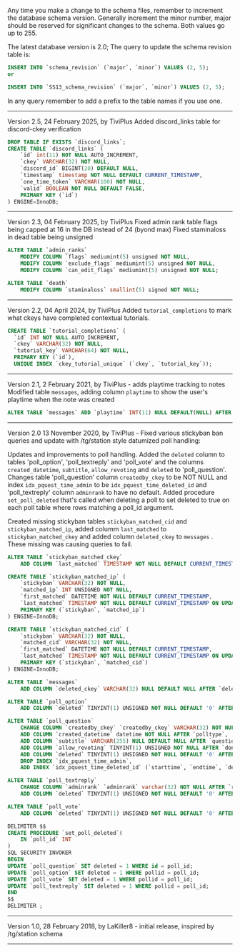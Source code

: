 Any time you make a change to the schema files, remember to increment the database schema version. Generally increment the minor number, major should be reserved for significant changes to the schema. Both values go up to 255.

The latest database version is 2.0; The query to update the schema revision table is:

```sql
INSERT INTO `schema_revision` (`major`, `minor`) VALUES (2, 5);
or
```
```sql
INSERT INTO `SS13_schema_revision` (`major`, `minor`) VALUES (2, 5);
```
In any query remember to add a prefix to the table names if you use one.

----------------------------------------------------
Version 2.5, 24 February 2025, by TiviPlus
Added discord_links table for discord-ckey verification
```sql
DROP TABLE IF EXISTS `discord_links`;
CREATE TABLE `discord_links` (
	`id` int(11) NOT NULL AUTO_INCREMENT,
	`ckey` VARCHAR(32) NOT NULL,
	`discord_id` BIGINT(20) DEFAULT NULL,
	`timestamp` timestamp NOT NULL DEFAULT CURRENT_TIMESTAMP,
	`one_time_token` VARCHAR(100) NOT NULL,
	`valid` BOOLEAN NOT NULL DEFAULT FALSE,
	PRIMARY KEY (`id`)
) ENGINE=InnoDB;
```

----------------------------------------------------
Version 2.3, 04 February 2025, by TiviPlus
Fixed admin rank table flags being capped at 16 in the DB instead of 24 (byond max)
Fixed staminaloss in dead table being unsigned

```sql
ALTER TABLE `admin_ranks`
	MODIFY COLUMN `flags` mediumint(5) unsigned NOT NULL,
	MODIFY COLUMN `exclude_flags` mediumint(5) unsigned NOT NULL,
	MODIFY COLUMN `can_edit_flags` mediumint(5) unsigned NOT NULL;

ALTER TABLE `death`
	MODIFY COLUMN `staminaloss` smallint(5) signed NOT NULL;
```
----------------------------------------------------
Version 2.2, 04 April 2024, by TiviPlus
Added `tutorial_completions` to mark what ckeys have completed contextual tutorials.

```sql
CREATE TABLE `tutorial_completions` (
  `id` INT NOT NULL AUTO_INCREMENT,
  `ckey` VARCHAR(32) NOT NULL,
  `tutorial_key` VARCHAR(64) NOT NULL,
  PRIMARY KEY (`id`),
  UNIQUE INDEX `ckey_tutorial_unique` (`ckey`, `tutorial_key`));
```
----------------------------------------------------

Version 2.1, 2 February 2021, by TiviPlus - adds playtime tracking to notes
Modified table `messages`, adding column `playtime` to show the user's playtime when the note was created
```sql
ALTER TABLE `messages` ADD `playtime` INT(11) NULL DEFAULT(NULL) AFTER `severity`
```
----------------------------------------------------

Version 2.0 13 November 2020, by TiviPlus - Fixed various stickyban ban queries and update with /tg/station style datumized poll handling:

Updates and improvements to poll handling.
Added the `deleted` column to tables 'poll_option', 'poll_textreply' and 'poll_vote' and the columns `created_datetime`, `subtitle`, `allow_revoting` and `deleted` to 'poll_question'.
Changes table 'poll_question' column `createdby_ckey` to be NOT NULL and index `idx_pquest_time_admin` to be `idx_pquest_time_deleted_id` and 'poll_textreply' column `adminrank` to have no default.
Added procedure `set_poll_deleted` that's called when deleting a poll to set deleted to true on each poll table where rows matching a poll_id argument.

Created missing stickyban tables `stickyban_matched_cid` and `stickyban_matched_ip`, added columm `last_matched` to `stickyban_matched_ckey` and added column `deleted_ckey` to `messages` . These missing was causing queries to fail.

```sql
ALTER TABLE `stickyban_matched_ckey`
	ADD COLUMN `last_matched` TIMESTAMP NOT NULL DEFAULT CURRENT_TIMESTAMP ON UPDATE CURRENT_TIMESTAMP AFTER `first_matched`;

CREATE TABLE `stickyban_matched_ip` (
	`stickyban` VARCHAR(32) NOT NULL,
	`matched_ip` INT UNSIGNED NOT NULL,
	`first_matched` DATETIME NOT NULL DEFAULT CURRENT_TIMESTAMP,
	`last_matched` TIMESTAMP NOT NULL DEFAULT CURRENT_TIMESTAMP ON UPDATE CURRENT_TIMESTAMP,
	PRIMARY KEY (`stickyban`, `matched_ip`)
) ENGINE=InnoDB;

CREATE TABLE `stickyban_matched_cid` (
	`stickyban` VARCHAR(32) NOT NULL,
	`matched_cid` VARCHAR(32) NOT NULL,
	`first_matched` DATETIME NOT NULL DEFAULT CURRENT_TIMESTAMP,
	`last_matched` TIMESTAMP NOT NULL DEFAULT CURRENT_TIMESTAMP ON UPDATE CURRENT_TIMESTAMP,
	PRIMARY KEY (`stickyban`, `matched_cid`)
) ENGINE=InnoDB;

ALTER TABLE `messages`
	ADD COLUMN `deleted_ckey` VARCHAR(32) NULL DEFAULT NULL AFTER `deleted`;

ALTER TABLE `poll_option`
	ADD COLUMN `deleted` TINYINT(1) UNSIGNED NOT NULL DEFAULT '0' AFTER `default_percentage_calc`;

ALTER TABLE `poll_question`
	CHANGE COLUMN `createdby_ckey` `createdby_ckey` VARCHAR(32) NOT NULL AFTER `multiplechoiceoptions`,
	ADD COLUMN `created_datetime` datetime NOT NULL AFTER `polltype`,
	ADD COLUMN `subtitle` VARCHAR(255) NULL DEFAULT NULL AFTER `question`,
	ADD COLUMN `allow_revoting` TINYINT(1) UNSIGNED NOT NULL AFTER `dontshow`,
	ADD COLUMN `deleted` TINYINT(1) UNSIGNED NOT NULL DEFAULT '0' AFTER `allow_revoting`,
	DROP INDEX `idx_pquest_time_admin`,
	ADD INDEX `idx_pquest_time_deleted_id` (`starttime`, `endtime`, `deleted`, `id`);

ALTER TABLE `poll_textreply`
	CHANGE COLUMN `adminrank` `adminrank` varchar(32) NOT NULL AFTER `replytext`,
	ADD COLUMN `deleted` TINYINT(1) UNSIGNED NOT NULL DEFAULT '0' AFTER `adminrank`;

ALTER TABLE `poll_vote`
	ADD COLUMN `deleted` TINYINT(1) UNSIGNED NOT NULL DEFAULT '0' AFTER `rating`;

DELIMITER $$
CREATE PROCEDURE `set_poll_deleted`(
	IN `poll_id` INT
)
SQL SECURITY INVOKER
BEGIN
UPDATE `poll_question` SET deleted = 1 WHERE id = poll_id;
UPDATE `poll_option` SET deleted = 1 WHERE pollid = poll_id;
UPDATE `poll_vote` SET deleted = 1 WHERE pollid = poll_id;
UPDATE `poll_textreply` SET deleted = 1 WHERE pollid = poll_id;
END
$$
DELIMITER ;
```
----------------------------------------------------

Version 1.0, 28 February 2018, by LaKiller8 - initial release, inspired by /tg/station schema

-----------------------------------------------------
